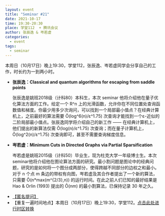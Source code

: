 ```yaml
---
layout: event
title: "Seminar #21"
date: 2021-10-17
time: 19:30-20:30
place: 学堂112  + 腾讯会议
author: 张辰逸 & 岑若虚
categories:
  - event
tags:
  - seminar
---
```


本周日（10月17日）晚上19:30，学堂112，张辰逸、岑若虚同学会分享自己的工作，时长约为一到两小时。

* **张辰逸：Classical and quantum algorithms for escaping from saddle points**
  
  张辰逸是姚班2018级（计科80）本科生，本次 seminar 他将介绍他在量子优化算法方面的工作。给定一个 R^n 上的光滑函数，允许你在不同位置处查询函数值和梯度。你最少用多少次询问，可以找到一个局部最小值点？在经典计算机上，之前最好的算法需要 Õ(log^6(n)/ε^1.75) 次查询才能找到一个ε-近似的二阶局部最小值点。张辰逸同学将介绍自己的新工作 —— 在经典计算机上，他们提出的新算法仅需 Õ(log(n)/ε^1.75) 次查询；而在量子计算机上，Õ(log^2(n)/ε^1.75) 次查询即可，甚至不需要查询梯度信息。

* **岑若虚：Minimum Cuts in Directed Graphs via Partial Sparsification**
  
  岑若虚是姚班2015级（计科50）毕业生，现为杜克大学一年级博士生。本次seminar他将介绍他在图论算法方面的研究。最小割问题是图论中的经典问题，研究的是如何将一个图分成两部分，使得跨越不同部分的边权之和最小。对于 n 个点 m 条边的带权有向图，岑若虚及其合作者提出了一个新的算法，只需要 Õ(n*max(m^{2/3},n)) 的运行时间。在此之前人们已知的最好结果是 Hao & Orlin (1993) 提出的 Õ(nm) 的最小割算法，已保持记录 30 年之久。

<!--more-->

* [【匿名提问】](https://www.tapechat.net/uu/WP6OJU/DTZ9NEPV)
* 【重复一遍时间地点】本周日（10月17日）晚上19:30，学堂112。[点击此处进行时区转换](https://www.timeanddate.com/worldclock/fixedtime.html?msg=IIIS+Seminar+%2321&iso=20211017T1930&p1=33&ah=2)
